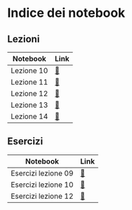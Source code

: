 # Indice dei notebook

## Lezioni

| Notebook                              | Link                                          |
| ------------------------------------- | --------------------------------------------- |
| Lezione 10                            | [:link:](./base/lezioni/lezione_10.ipynb)     |
| Lezione 11                            | [:link:](./base/lezioni/lezione_11.ipynb)     |
| Lezione 12                            | [:link:](./base/lezioni/lezione_12.ipynb)     |
| Lezione 13                            | [:link:](./base/lezioni/lezione_13.ipynb)     |
| Lezione 14                            | [:link:](./base/lezioni/lezione_14.ipynb)     |

## Esercizi

| Notebook                              | Link                                          |
| ------------------------------------- | --------------------------------------------- |
| Esercizi lezione 09                   | [:link:](./base/esercizi/esercizi_09.ipynb)   |
| Esercizi lezione 10                   | [:link:](./base/esercizi/esercizi_10.ipynb)   |
| Esercizi lezione 12                   | [:link:](./base/esercizi/esercizi_12.ipynb)   |
